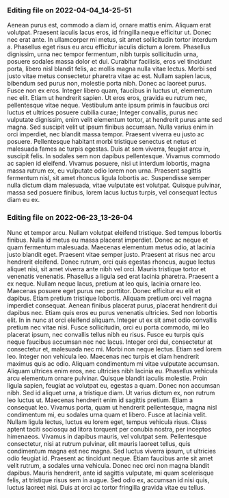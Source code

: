 

### Editing file on 2022-04-04_14-25-51

Aenean purus est, commodo a diam id, ornare mattis enim. Aliquam erat volutpat. Praesent iaculis lacus eros, id fringilla neque efficitur ut. Donec nec erat ante. In ullamcorper mi metus, sit amet sollicitudin tortor interdum a. Phasellus eget risus eu arcu efficitur iaculis dictum a lorem. Phasellus dignissim, urna nec tempor fermentum, nibh turpis sollicitudin urna, posuere sodales massa dolor et dui. Curabitur facilisis, eros vel tincidunt porta, libero nisl blandit felis, ac mollis magna nulla vitae lectus. Morbi sed justo vitae metus consectetur pharetra vitae ac est. Nullam sapien lacus, bibendum sed purus non, molestie porta nibh. Donec ac laoreet purus. Fusce non ex eros. Integer libero quam, faucibus in luctus ut, elementum nec elit. Etiam ut hendrerit sapien.
Ut eros eros, gravida eu rutrum nec, pellentesque vitae neque. Vestibulum ante ipsum primis in faucibus orci luctus et ultrices posuere cubilia curae; Integer convallis, purus nec vulputate dignissim, enim velit elementum tortor, at hendrerit purus ante sed magna. Sed suscipit velit ut ipsum finibus accumsan. Nulla varius enim in orci imperdiet, nec blandit massa tempor. Praesent viverra eu justo ac posuere. Pellentesque habitant morbi tristique senectus et netus et malesuada fames ac turpis egestas. Duis at sem viverra, feugiat arcu in, suscipit felis. In sodales sem non dapibus pellentesque. Vivamus commodo ac sapien id eleifend. Vivamus posuere, nisi ut interdum lobortis, magna massa rutrum ex, eu vulputate odio lorem non urna. Praesent sagittis fermentum nisl, sit amet rhoncus ligula lobortis ac. Suspendisse semper nulla dictum diam malesuada, vitae vulputate est volutpat. Quisque pulvinar, massa sed posuere finibus, lorem lacus luctus turpis, vel consequat lectus diam eu ex.




### Editing file on 2022-06-23_13-26-04

Nunc et tempor arcu. Nullam volutpat eleifend tristique. Sed tempus lobortis finibus. Nulla id metus eu massa placerat imperdiet. Donec ac neque et quam fermentum malesuada. Maecenas elementum metus odio, at lacinia justo blandit eget. Praesent vitae semper justo. Praesent at risus nec arcu hendrerit eleifend. Donec rutrum, orci quis egestas rhoncus, augue lectus aliquet nisi, sit amet viverra ante nibh vel orci. Mauris tristique tortor et venenatis venenatis. Phasellus a ligula sed erat lacinia pharetra. Praesent a ex neque. Nullam neque lacus, pretium at leo quis, lacinia ornare leo. Maecenas posuere eget purus nec porttitor.
Donec efficitur eu elit et dapibus. Etiam pretium tristique lobortis. Aliquam pretium orci vel magna imperdiet consequat. Aenean finibus placerat purus, placerat hendrerit dui dapibus nec. Etiam quis eros eu purus venenatis ultricies. Sed non lobortis elit. In in nunc at orci eleifend aliquam. Integer ut ex sit amet odio convallis pretium nec vitae nisi. Fusce sollicitudin, orci eu porta commodo, mi leo placerat ipsum, nec convallis tellus nibh eu risus. Fusce eu turpis quis neque faucibus accumsan nec nec lacus. Integer orci dui, consectetur at consectetur et, malesuada nec mi. Morbi non neque lectus. Etiam sed lorem leo. Integer non vehicula leo. Maecenas nec turpis et diam hendrerit maximus quis ac odio.
Aliquam condimentum mi vitae vulputate accumsan. Aliquam ultrices enim eros, nec ultricies nibh lacinia eu. Phasellus vehicula arcu elementum ornare pulvinar. Quisque blandit iaculis molestie. Proin ligula sapien, feugiat ac volutpat eu, egestas a quam. Donec non accumsan nibh. Sed id aliquet urna, a tristique diam. Ut varius dictum ex, non rutrum leo luctus ut. Maecenas hendrerit enim id sagittis pretium. Etiam a consequat leo. Vivamus porta, quam ut hendrerit pellentesque, magna nisl condimentum mi, eu sodales urna quam et libero. Fusce at lacinia velit. Nullam ligula lectus, luctus eu lorem eget, tempus vehicula risus. Class aptent taciti sociosqu ad litora torquent per conubia nostra, per inceptos himenaeos.
Vivamus in dapibus mauris, vel volutpat sem. Pellentesque consectetur, nisi at rutrum pulvinar, elit mauris laoreet tellus, quis condimentum magna est nec magna. Sed luctus viverra ipsum, ut ultricies odio feugiat id. Praesent ac tincidunt neque. Etiam faucibus ante sit amet velit rutrum, a sodales urna vehicula. Donec nec orci non magna blandit dapibus. Mauris hendrerit, ante id sagittis vulputate, mi quam scelerisque felis, at tristique risus sem in augue. Sed odio ex, accumsan id nisi quis, luctus laoreet nisi. Duis at orci ac tortor fringilla gravida vitae eu tellus.


